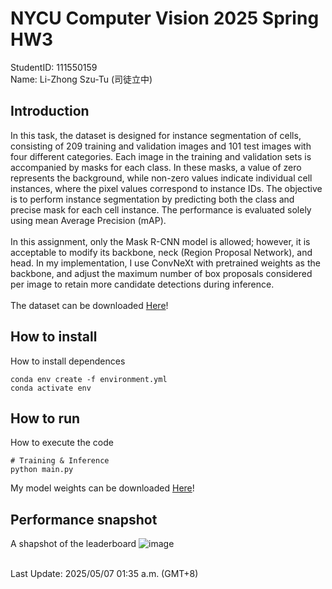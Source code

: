 # NYCU Computer Vision 2025 Spring HW3
StudentID: 111550159 \
Name: Li-Zhong Szu-Tu (司徒立中)

## Introduction
In this task, the dataset is designed for instance segmentation of cells, consisting of 209 training and validation images and 101 test images with four different categories. Each image in the training and validation sets is accompanied by masks for each class. In these masks, a value of zero represents the background, while non-zero values indicate individual cell instances, where the pixel values correspond to instance IDs. The objective is to perform instance segmentation by predicting both the class and precise mask for each cell instance. The performance is evaluated solely using mean Average Precision (mAP). \
\
In this assignment, only the Mask R-CNN model is allowed; however, it is acceptable to modify its backbone, neck (Region Proposal Network), and head. In my implementation, I use ConvNeXt with pretrained weights as the backbone, and adjust the maximum number of box proposals considered per image to retain more candidate detections during inference.\
\
The dataset can be downloaded [Here](https://drive.google.com/file/d/1B0qWNzQZQmfQP7x7o4FDdgb9GvPDoFzI/view)!

## How to install
How to install dependences
```
conda env create -f environment.yml
conda activate env
```

## How to run
How to execute the code
```
# Training & Inference
python main.py
```
My model weights can be downloaded [Here](https://drive.google.com/drive/folders/16eIz4ERbexEAnIVy1WTvpd5Xl0-rQIap?usp=sharing)!

## Performance snapshot
A shapshot of the leaderboard
![image](https://github.com/user-attachments/assets/65960e4d-c5c9-4677-bc36-d9587cd84fde)

\
Last Update: 2025/05/07 01:35 a.m. (GMT+8)
